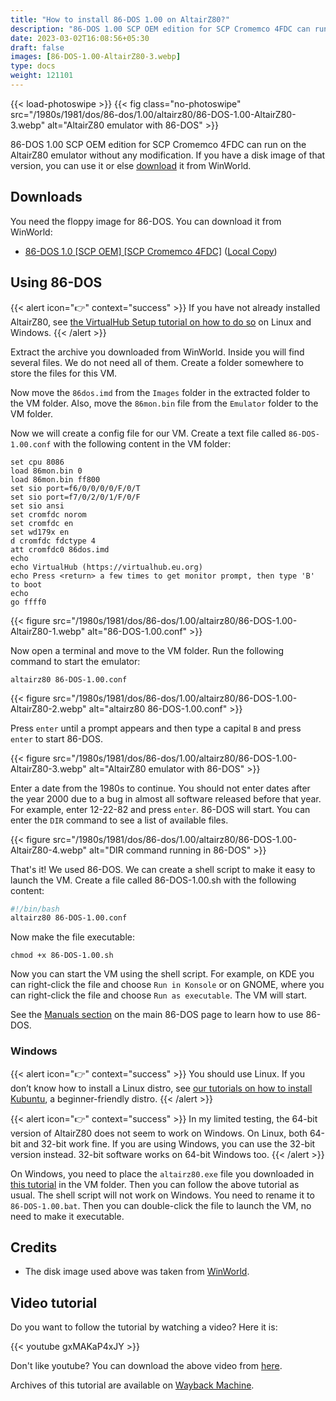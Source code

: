 ```yaml
---
title: "How to install 86-DOS 1.00 on AltairZ80?"
description: "86-DOS 1.00 SCP OEM edition for SCP Cromemco 4FDC can run on the AltairZ80 emulator without any modification. If you have a disk image of that version, you can use it."
date: 2023-03-02T16:08:56+05:30
draft: false
images: [86-DOS-1.00-AltairZ80-3.webp]
type: docs
weight: 121101
---
```


{{< load-photoswipe >}}
{{< fig class="no-photoswipe" src="/1980s/1981/dos/86-dos/1.00/altairz80/86-DOS-1.00-AltairZ80-3.webp" alt="AltairZ80 emulator with 86-DOS" >}}

86-DOS 1.00 SCP OEM edition for SCP Cromemco 4FDC can run on the AltairZ80 emulator without any modification. If you have a disk image of that version, you can use it or else [download](#downloads) it from WinWorld.

## Downloads

You need the floppy image for 86-DOS. You can download it from WinWorld:

- [86-DOS 1.0 [SCP OEM] [SCP Cromemco 4FDC]](https://winworldpc.com/download/354a6299-2ade-11e8-a4ce-fa163e9022f0) ([Local Copy](https://link.storjshare.io/jvl4jik7qrpccq6v5r3t4yrgdagq/virtualhub%2F1980s%2F1981%2FOS%2FDOS%2F86-DOS%2F1.00%2FAltairZ80%2F86-DOS%201.0%20%5BSCP%20OEM%5D%20%5BSCP%20Cromemco%204FDC%5D%20(4-30-1981)%20(8%20inch%20SSSD).7z?download=true))

## Using 86-DOS

{{< alert icon="👉" context="success" >}}
If you have not already installed AltairZ80, see [the VirtualHub Setup tutorial on how to do so](https://setup.virtualhub.eu.org/altairz80/) on Linux and Windows.
{{< /alert >}}

Extract the archive you downloaded from WinWorld. Inside you will find several files. We do not need all of them. Create a folder somewhere to store the files for this VM.

Now move the `86dos.imd` from the `Images` folder in the extracted folder to the VM folder. Also, move the `86mon.bin` file from the `Emulator` folder to the VM folder.

Now we will create a config file for our VM. Create a text file called `86-DOS-1.00.conf` with the following content in the VM folder:

``` config
set cpu 8086
load 86mon.bin 0
load 86mon.bin ff800
set sio port=f6/0/0/0/0/F/0/T
set sio port=f7/0/2/0/1/F/0/F
set sio ansi
set cromfdc norom
set cromfdc en
set wd179x en
d cromfdc fdctype 4
att cromfdc0 86dos.imd
echo
echo VirtualHub (https://virtualhub.eu.org)
echo Press <return> a few times to get monitor prompt, then type 'B' to boot
echo
go ffff0
```

{{< figure src="/1980s/1981/dos/86-dos/1.00/altairz80/86-DOS-1.00-AltairZ80-1.webp" alt="86-DOS-1.00.conf" >}}

Now open a terminal and move to the VM folder. Run the following command to start the emulator:

``` console
altairz80 86-DOS-1.00.conf
```

{{< figure src="/1980s/1981/dos/86-dos/1.00/altairz80/86-DOS-1.00-AltairZ80-2.webp" alt="altairz80 86-DOS-1.00.conf" >}}

Press `enter` until a prompt appears and then type a capital `B` and press `enter` to start 86-DOS.

{{< figure src="/1980s/1981/dos/86-dos/1.00/altairz80/86-DOS-1.00-AltairZ80-3.webp" alt="AltairZ80 emulator with 86-DOS" >}}

Enter a date from the 1980s to continue. You should not enter dates after the year 2000 due to a bug in almost all software released before that year. For example, enter 12-22-82 and press `enter`. 86-DOS will start. You can enter the `DIR` command to see a list of available files.

{{< figure src="/1980s/1981/dos/86-dos/1.00/altairz80/86-DOS-1.00-AltairZ80-4.webp" alt="DIR command running in 86-DOS" >}}

That's it! We used 86-DOS. We can create a shell script to make it easy to launch the VM. Create a file called 86-DOS-1.00.sh with the following content:

``` bash
#!/bin/bash
altairz80 86-DOS-1.00.conf
```

Now make the file executable:

``` console
chmod +x 86-DOS-1.00.sh
```

Now you can start the VM using the shell script. For example, on KDE you can right-click the file and choose `Run in Konsole` or on GNOME, where you can right-click the file and choose `Run as executable`. The VM will start.

See the [Manuals section](/1980s/1981/dos/86-dos/#manuals) on the main 86-DOS page to learn how to use 86-DOS.

### Windows

{{< alert icon="👉" context="success" >}}
You should use Linux. If you don’t know how to install a Linux distro, see [our tutorials on how to install Kubuntu](https://setup.virtualhub.eu.org/tag/os/), a beginner-friendly distro.
{{< /alert >}}

{{< alert icon="👉" context="success" >}}
In my limited testing, the 64-bit version of AltairZ80 does not seem to work on Windows. On Linux, both 64-bit and 32-bit work fine. If you are using Windows, you can use the 32-bit version instead. 32-bit software works on 64-bit Windows too.
{{< /alert >}}

On Windows, you need to place the `altairz80.exe` file you downloaded in [this tutorial](https://setup.virtualhub.eu.org/altairz80/#windows) in the VM folder. Then you can follow the above tutorial as usual. The shell script will not work on Windows. You need to rename it to `86-DOS-1.00.bat`. Then you can double-click the file to launch the VM, no need to make it executable.

## Credits

- The disk image used above was taken from [WinWorld](https://winworldpc.com/).

## Video tutorial

Do you want to follow the tutorial by watching a video? Here it is:

{{< youtube gxMAKaP4xJY >}}

Don't like youtube? You can download the above video from [here](https://link.storjshare.io/jus7o7c7e33ooooyh4hwl36evnha/virtualhub-videos%2F1980s%2F1981%2FDOS%2F86-DOS%2F86-DOS%201.00%2F%20How%20to%20install%2086-DOS%201.00%20on%20AltairZ80.mp4?download=true).

Archives of this tutorial are available on [Wayback Machine](https://web.archive.org/web/*/https://virtualhub.eu.org/1980s/1981/DOS/86-DOS/1.00/altairz80/).
